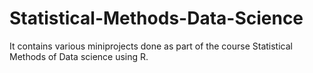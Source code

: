 # Statistical-Methods-Data-Science

It contains various miniprojects done as part of the course Statistical Methods of Data science using R.
